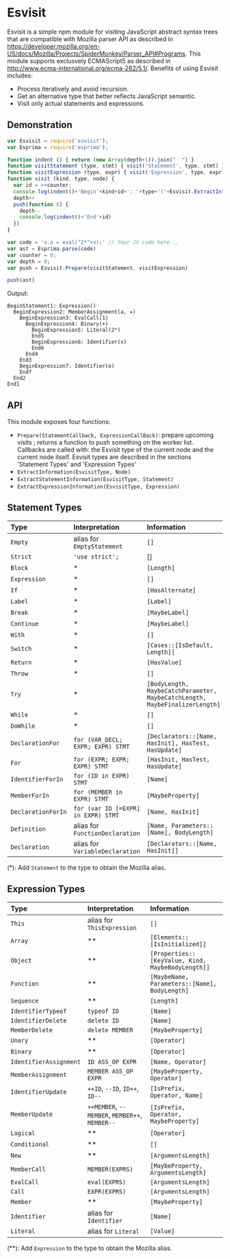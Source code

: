 # Esvisit

Esvisit is a simple npm module for visiting JavaScript abstract syntax trees that are compatible with Mozilla parser API as described in https://developer.mozilla.org/en-US/docs/Mozilla/Projects/SpiderMonkey/Parser_API#Programs.
This module supports exclusvely ECMAScript5 as described in http://www.ecma-international.org/ecma-262/5.1/.
Benefits of using Esvisit includes:
* Process iteratively and avoid recursion.
* Get an alternative type that better reflects JavaScript semantic.
* Visit only actual statements and expressions.

## Demonstration

```javascript
var Esvisit = require('esvisit');
var Esprima = require('esprima');

function indent () { return (new Array(depth+1)).join("  ") }
function visitStatement (type, stmt) { visit('Statement', type, stmt) }
function visitExpression (type, expr) { visit('Expression', type, expr) }
function visit (kind, type, node) {
  var id = ++counter;
  console.log(indent()+'Begin'+kind+id+': '+type+'('+Esvisit.ExtractInformation(type, node).join(", ")+')')
  depth++
  push(function () {
    depth--
    console.log(indent()+'End'+id)
  })
}

var code = 'o.a = eval("2*"+x);' // Your JS code here...
var ast = Esprima.parse(code)
var counter = 0;
var depth = 0;
var push = Esvisit.Prepare(visitStatement, visitExpression)

push(ast)
```

Output:

```
BeginStatement1: Expression()
  BeginExpression2: MemberAssignment(a, =)
    BeginExpression3: EvalCall(1)
      BeginExpression4: Binary(+)
        BeginExpression5: Literal(2*)
        End5
        BeginExpression6: Identifier(x)
        End6
      End4
    End3
    BeginExpression7: Identifier(o)
    End7
  End2
End1
```

## API

This module exposes four functions:
* `Prepare(StatementCallback, ExpressionCallBack)`: prepare upcoming visits ; returns a function to push something on the worker list. Callbacks are called with: the Esvisit type of the current node and the current node itself. Esvisit types are described in the sections 'Statement Types' and 'Expression Types'
* `ExtractInformation(EsvisitType, Node)`
* `ExtractStatementInformation(EsvisitType, Statement)`
* `ExtractExpressionInformation(EsvisitType, Expression)`

## Statement Types

Type | Interpretation | Information
:----|:---------------|:-----------
`Empty` | alias for `EmptyStatement` | `[]`
`Strict` | `'use strict';` | []
`Block` | * | `[Length]`
`Expression` | * | `[]`
`If` | * | `[HasAlternate]`
`Label` | * | `[Label]`
`Break` | * | `[MaybeLabel]`
`Continue` | * | `[MaybeLabel]`
`With` | * | `[]`
`Switch` | * | `[Cases::[IsDefault, Length]]`
`Return` | * | `[HasValue]`
`Throw` | * | `[]`
`Try` | * | `[BodyLength, MaybeCatchParameter, MaybeCatchLength, MaybeFinalizerLength]`
`While` | * | `[]`
`DoWhile` | * | `[]`
`DeclarationFor` | `for (VAR_DECL; EXPR; EXPR) STMT` | `[Declarators::[Name, HasInit], HasTest, HasUpdate]`
`For` | `for (EXPR; EXPR; EXPR) STMT` | `[HasInit, HasTest, HasUpdate]`
`IdentifierForIn` | `for (ID in EXPR) STMT` | `[Name]`
`MemberForIn` | `for (MEMBER in EXPR) STMT` | `[MaybeProperty]`
`DeclarationForIn` | `for (var ID [=EXPR] in EXPR) STMT` | `[Name, HasInit]`
`Definition` | alias for `FunctionDeclaration` | `[Name, Parameters::[Name], BodyLength]`
`Declaration` | alias for `VariableDeclaration` | `[Declarators::[Name, HasInit]]`

(*): Add `Statement` to the type to obtain the Mozilla alias.

## Expression Types

Type | Interpretation | Information
:----|:---------------|:-----------
`This` | alias for `ThisExpression` | `[]`
`Array` | ** | `[Elements::[IsInitialized]]`
`Object` | ** | `[Properties::[KeyValue, Kind, MaybeBodyLength]]`
`Function` | ** | `[MaybeName, Parameters::[Name], BodyLength]`
`Sequence` | ** | `[Length]`
`IdentifierTypeof` | `typeof ID` | `[Name]`
`IdentifierDelete` | `delete ID` | `[Name]`
`MemberDelete` | `delete MEMBER` | `[MaybeProperty]`
`Unary` | ** | `[Operator]`
`Binary` | ** | `[Operator]`
`IdentifierAssignment` | `ID ASS_OP EXPR` | `[Name, Operator]`
`MemberAssignment` | `MEMBER ASS_OP EXPR` | `[MaybeProperty, Operator]`
`IdentifierUpdate` | `++ID`, `--ID`, `ID++`, `ID--` | `[IsPrefix, Operator, Name]`
`MemberUpdate` | `++MEMBER`, `--MEMBER`, `MEMBER++`, `MEMBER--` | `[IsPrefix, Operator, MaybeProperty]`
`Logical` | ** | `[Operator]`
`Conditional` | ** | `[]`
`New` | ** | `[ArgumentsLength]`
`MemberCall` | `MEMBER(EXPRS)` | `[MaybeProperty, ArgumentsLength]`
`EvalCall` | `eval(EXPRS)` | `[ArgumentsLength]`
`Call` | `EXPR(EXPRS)` | `[ArgumentsLength]`
`Member` | ** | `[MaybeProperty]`
`Identifier` | alias for `Identifier` | `[Name]`
`Literal` | alias for `Literal` | `[Value]`

(**): Add `Expression` to the type to obtain the Mozilla alias.

